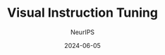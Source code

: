 ---
layout: seminar-post
title: "Visual Instruction Tuning"
subtitle: 'NeurIPS'
categories: "Computer Vision"
tags: [Multimodal]
date: 2024-06-05
pdf_url: 'https://drive.google.com/file/d/18Pp4jq7CqzcPEzRmi3EyEzuaTSV58ABa/preview'
---